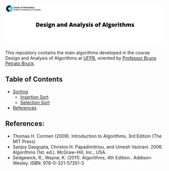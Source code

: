 <p align="center">
  <img src="assets/banner.png" >
</p>

This repository contains the main algorithms developed in the course Design and Analysis of Algorithms at [UFPB](https://www.ufpb.br), oriented by [Professor Bruno Petrato Bruck](http://lattes.cnpq.br/8375218408755980). 

## Table of Contents
- [Sorting](https://www.github.com/mateustosta/design-and-analysis-of-algorithms/tree/main/sorting)
  - [Insertion Sort](https://www.github.com/mateustosta/design-and-analysis-of-algorithms/tree/main/sorting/insertionSort)  
  - [Selection Sort](https://www.github.com/mateustosta/design-and-analysis-of-algorithms/tree/main/sorting/selectionSort)
- [References](#references)

## References:
- Thomas H. Cormen (2009). Introduction to Algorithms, 3rd Edition (The MIT Press)  
- Sanjoy Dasgupta, Christos H. Papadimitriou, and Umesh Vazirani. 2006. Algorithms (1st. ed.). McGraw-Hill, Inc., USA.  
- Sedgewick, R., Wayne, K. (2011). Algorithms, 4th Edition.. Addison-Wesley. ISBN: 978-0-321-57351-3  

